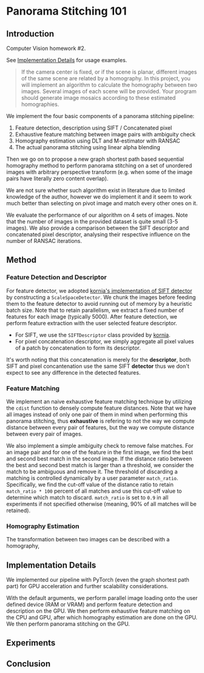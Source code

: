 # Panorama Stitching 101

## Introduction

Computer Vision homework #2.

See [Implementation Details](#Implementation-Details) for usage examples.

> If the camera center is fixed, or if the scene is planar, different images of the same scene are related by a homography. In this project, you will implement an algorithm to calculate the homography between two images. Several images of each scene will be provided. Your program should generate image mosaics according to these estimated homographies.

We implement the four basic components of a panorama stitching pipeline:

1. Feature detection, description using SIFT / Concatenated pixel
2. Exhaustive feature matching between image pairs with ambiguity check
3. Homography estimation using DLT and M-estimator with RANSAC
4. The actual panorama stitching using linear alpha blending

Then we go on to propose a new graph shortest path based sequential homography method to perform panorama stitching on a set of unordered images with arbitrary perspective transform (e.g. when some of the image pairs have literally zero content overlap).

We are not sure whether such algorithm exist in literature due to limited knowledge of the author, however we do implement it and it seem to work much better than selecting on pivot image and match every other ones on it.

We evaluate the performance of our algorithm on 4 sets of images. Note that the number of images in the provided dataset is quite small (3-5 images). We also provide a comparison between the SIFT descriptor and concatenated pixel descriptor, analysing their respective influence on the number of RANSAC iterations.

## Method

### Feature Detection and Descriptor

For feature detector, we adopted [kornia's implementation of SIFT detector](https://github.com/kornia/kornia-examples/blob/master/image-matching-example.ipynb) by constructing a `ScaleSpaceDetector`. We chunk the images before feeding them to the feature detector to avoid running out of memory by a heuristic batch size. Note that to retain parallelism, we extract a fixed number of features for each image (typically 5000). After feature detection, we perform feature extraction with the user selected feature descriptor.

-   For SIFT, we use the `SIFTDescriptor` class provided by [kornia](https://github.com/kornia/kornia).
-   For pixel concatenation descriptor, we simply aggregate all pixel values of a patch by concatenation to form its descriptor.

It's worth noting that this concatenation is merely for the **descriptor**, both SIFT and pixel concantenation use the same SIFT **detector** thus we don't expect to see any difference in the detected features.

### Feature Matching

We implement an naive exhaustive feature matching technique by utilizing the `cdist` function to densely compute feature distances. Note that we have all images instead of only one pair of them in mind when performing this panorama stitching, thus **exhaustive** is refering to not the way we compute distance between every pair of features, but the way we compute distance between every pair of images.

We also implement a simple ambiguity check to remove false matches. For an image pair and for one of the feature in the first image, we find the best and second best match in the second image. If the distance ratio between the best and second best match is larger than a threshold, we consider the match to be ambiguous and remove it. The threshold of discarding a matching is controlled dynamically by a user parameter `match_ratio`. Specifically, we find the cut-off value of the distance ratio to retain `match_ratio * 100` percent of all matches and use this cut-off value to determine which match to discard. `match_ratio` is set to `0.9` in all experiments if not specified otherwise (meaning, 90% of all matches will be retained).

### Homography Estimation

The transformation between two images can be described with a homography,

## Implementation Details

We implemented our pipeline with PyTorch (even the graph shortest path part) for GPU acceleration and further scalability considerations.

With the default arguments, we perform parallel image loading onto the user defined device (RAM or VRAM) and perform feature detection and description on the GPU. We then perform exhaustive feature matching on the CPU and GPU, after which homography estimation are done on the GPU. We then perform panorama stitching on the GPU.

## Experiments

## Conclusion
